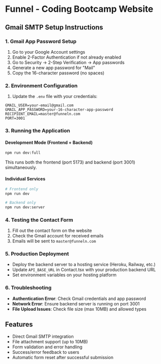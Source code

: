 # Funnel - Coding Bootcamp Website

## Gmail SMTP Setup Instructions

### 1. Gmail App Password Setup
1. Go to your Google Account settings
2. Enable 2-Factor Authentication if not already enabled
3. Go to Security → 2-Step Verification → App passwords
4. Generate a new app password for "Mail"
5. Copy the 16-character password (no spaces)

### 2. Environment Configuration
1. Update the `.env` file with your credentials:
```env
GMAIL_USER=your-email@gmail.com
GMAIL_APP_PASSWORD=your-16-character-app-password
RECIPIENT_EMAIL=master@funneln.com
PORT=3001
```

### 3. Running the Application

#### Development Mode (Frontend + Backend)
```bash
npm run dev:full
```
This runs both the frontend (port 5173) and backend (port 3001) simultaneously.

#### Individual Services
```bash
# Frontend only
npm run dev

# Backend only  
npm run dev:server
```

### 4. Testing the Contact Form
1. Fill out the contact form on the website
2. Check the Gmail account for received emails
3. Emails will be sent to `master@funneln.com`

### 5. Production Deployment
- Deploy the backend server to a hosting service (Heroku, Railway, etc.)
- Update `API_BASE_URL` in Contact.tsx with your production backend URL
- Set environment variables on your hosting platform

### 6. Troubleshooting
- **Authentication Error**: Check Gmail credentials and app password
- **Network Error**: Ensure backend server is running on port 3001
- **File Upload Issues**: Check file size (max 10MB) and allowed types

## Features
- Direct Gmail SMTP integration
- File attachment support (up to 10MB)
- Form validation and error handling
- Success/error feedback to users
- Automatic form reset after successful submission